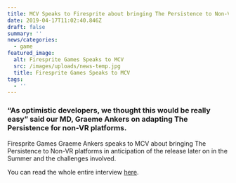 ```yaml
---
title: MCV Speaks to Firesprite about bringing The Persistence to Non-VR platforms
date: 2019-04-17T11:02:40.846Z
draft: false
summary: ''
news/categories:
  - game
featured_image:
  alt: Firesprite Games Speaks to MCV
  src: /images/uploads/news-temp.jpg
  title: Firesprite Games Speaks to MCV
tags:
  - ''
---
```

### “As optimistic developers, we thought this would be really easy” said our MD, Graeme Ankers on adapting The Persistence for non-VR platforms.

Firesprite Games Graeme Ankers speaks to MCV about bringing The Persistence to Non-VR platforms in anticipation of the release later on in the Summer and the challenges involved.

You can read the whole entire interview [here](https://www.mcvuk.com/business-news/as-optimistic-developers-we-thought-this-would-be-really-easy-firesprite-on-adapting-vr-title-the-persistence-for-the-flatscreen/).
